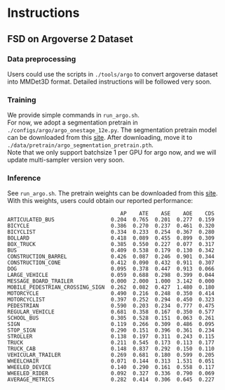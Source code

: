 # Instructions


## FSD on Argoverse 2 Dataset
### Data preprocessing
Users could use the scripts in `./tools/argo` to convert argoverse dataset into MMDet3D format. Detailed instructions will be followed very soon.

### Training
We provide simple commands in `run_argo.sh`.\
For now, we adopt a segmentation pretrain in `./configs/argo/argo_onestage_12e.py`. The segmentation pretrain model can be downloaded from this [site](https://share.weiyun.com/YyJZ0fqs).
After downloading, move it to `./data/pretrain/argo_segmentation_pretrain.pth`. \
Note that we only support batchsize 1 per GPU for argo now, and we will update multi-sampler version very soon.

### Inference
See `run_argo.sh`.
The pretrain weights can be downloaded from this [site](https://share.weiyun.com/YyJZ0fqs). With this weights, users could obtain our reported performance:
```
                                    AP    ATE    ASE    AOE    CDS
ARTICULATED_BUS                  0.204  0.765  0.201  0.277  0.159
BICYCLE                          0.386  0.270  0.237  0.461  0.320
BICYCLIST                        0.334  0.233  0.254  0.367  0.280
BOLLARD                          0.418  0.089  0.455  0.899  0.309
BOX_TRUCK                        0.385  0.550  0.227  0.077  0.317
BUS                              0.409  0.538  0.179  0.130  0.342
CONSTRUCTION_BARREL              0.426  0.087  0.246  0.901  0.344
CONSTRUCTION_CONE                0.412  0.090  0.432  0.911  0.307
DOG                              0.095  0.378  0.447  0.913  0.066
LARGE_VEHICLE                    0.059  0.688  0.298  0.399  0.044
MESSAGE_BOARD_TRAILER            0.000  2.000  1.000  3.142  0.000
MOBILE_PEDESTRIAN_CROSSING_SIGN  0.262  0.082  0.427  1.480  0.180
MOTORCYCLE                       0.490  0.216  0.248  0.350  0.414
MOTORCYCLIST                     0.397  0.252  0.294  0.450  0.323
PEDESTRIAN                       0.590  0.203  0.234  0.777  0.475
REGULAR_VEHICLE                  0.681  0.358  0.167  0.350  0.577
SCHOOL_BUS                       0.305  0.528  0.151  0.063  0.261
SIGN                             0.119  0.266  0.309  0.486  0.095
STOP_SIGN                        0.290  0.151  0.396  0.361  0.234
STROLLER                         0.138  0.197  0.311  0.243  0.115
TRUCK                            0.211  0.545  0.173  0.113  0.177
TRUCK_CAB                        0.148  0.837  0.292  0.150  0.110
VEHICULAR_TRAILER                0.269  0.681  0.180  0.599  0.205
WHEELCHAIR                       0.071  0.144  0.313  1.531  0.051
WHEELED_DEVICE                   0.140  0.290  0.161  0.558  0.117
WHEELED_RIDER                    0.092  0.327  0.336  0.790  0.069
AVERAGE_METRICS                  0.282  0.414  0.306  0.645  0.227
```
